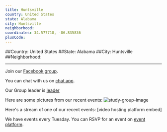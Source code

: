 ```yaml
---
title: Huntsville
country: United States
state: Alabama
city: Huntsville
neighborhood: 
coordinates: 34.577718, -86.835836
plusCode:
---
```


##Country: United States
##State: Alabama
##City: Huntsville
##Neighborhood: 
*****
Join our [Facebook group](https://www.facebook.com/groups/free.code.camp.huntsville).

You can chat with us on [chat app]().

Our Group leader is [leader]()

Here are some pictures from our recent events:
![study-group-image]()

Here's a stream of one of our recent events:
[video hosting platform embed]

We have events every Tuesday. You can RSVP for an event on [event platform]().
